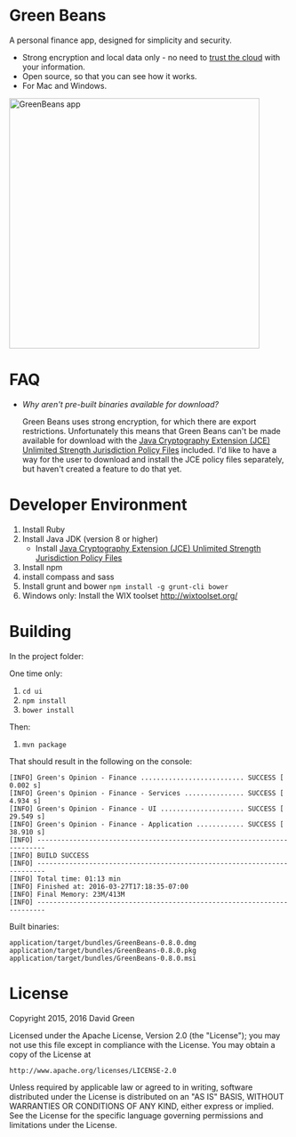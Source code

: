 # Green Beans

A personal finance app, designed for simplicity and security.

* Strong encryption and local data only - no need to [trust the cloud](http://www.informationisbeautiful.net/visualizations/worlds-biggest-data-breaches-hacks/) with your information.
* Open source, so that you can see how it works.
* For Mac and Windows.

<img src="https://raw.githubusercontent.com/greensopinion/greenbeans/master/ui/app/images/help/report-categories-by-month.png" width="450px" alt="GreenBeans app"/>

# FAQ

* *Why aren't pre-built binaries available for download?*

  Green Beans uses strong encryption, for which there are export restrictions.  Unfortunately this means that Green Beans can't be made available for download with the [Java Cryptography Extension (JCE) Unlimited Strength Jurisdiction Policy Files](http://www.oracle.com/technetwork/java/javase/downloads/jce8-download-2133166.html) included.  I'd like to have a way for the user to download and install the JCE policy files separately, but haven't created a feature to do that yet.

# Developer Environment

1. Install Ruby
2. Install Java JDK (version 8 or higher)
   * Install [Java Cryptography Extension (JCE) Unlimited Strength Jurisdiction Policy Files](http://www.oracle.com/technetwork/java/javase/downloads/jce8-download-2133166.html)
3. Install npm
4. install compass and sass
5. Install grunt and bower ``npm install -g grunt-cli bower``
6. Windows only: Install the WIX toolset http://wixtoolset.org/

# Building

In the project folder:

One time only:

1. `cd ui`
2. `npm install`
3. `bower install`

Then:

1. `mvn package`

That should result in the following on the console:

````
[INFO] Green's Opinion - Finance .......................... SUCCESS [  0.002 s]
[INFO] Green's Opinion - Finance - Services ............... SUCCESS [  4.934 s]
[INFO] Green's Opinion - Finance - UI ..................... SUCCESS [ 29.549 s]
[INFO] Green's Opinion - Finance - Application ............ SUCCESS [ 38.910 s]
[INFO] ------------------------------------------------------------------------
[INFO] BUILD SUCCESS
[INFO] ------------------------------------------------------------------------
[INFO] Total time: 01:13 min
[INFO] Finished at: 2016-03-27T17:18:35-07:00
[INFO] Final Memory: 23M/413M
[INFO] ------------------------------------------------------------------------
````

Built binaries:

````
application/target/bundles/GreenBeans-0.8.0.dmg
application/target/bundles/GreenBeans-0.8.0.pkg
application/target/bundles/GreenBeans-0.8.0.msi
````

# License

Copyright 2015, 2016 David Green

Licensed under the Apache License, Version 2.0 (the "License");
you may not use this file except in compliance with the License.
You may obtain a copy of the License at

    http://www.apache.org/licenses/LICENSE-2.0

Unless required by applicable law or agreed to in writing, software
distributed under the License is distributed on an "AS IS" BASIS,
WITHOUT WARRANTIES OR CONDITIONS OF ANY KIND, either express or implied.
See the License for the specific language governing permissions and
limitations under the License.

